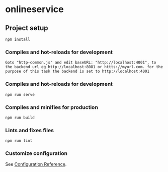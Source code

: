 # onlineservice

## Project setup
```
npm install
```

### Compiles and hot-reloads for development
```
Goto "http-common.js" and edit baseURL: "http://localhost:4001", to the backend url eg http://localhost:8081 or httts://myurl.com. for the purpose of this task the backend is set to http://localhost:4001
``` 

### Compiles and hot-reloads for development
```
npm run serve
```

### Compiles and minifies for production
```
npm run build
```

### Lints and fixes files
```
npm run lint
```

### Customize configuration
See [Configuration Reference](https://cli.vuejs.org/config/).
